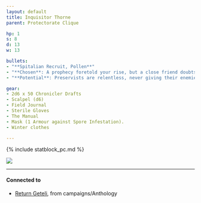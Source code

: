 ```yaml
---
layout: default
title: Inquisitor Thorne
parent: Protectorate Clique

hp: 1
s: 8
d: 13
w: 13

bullets:
- "**Spitalian Recruit, Pollen**"
- "**Chosen**: A prophecy foretold your rise, but a close friend doubts your destiny and stands in your way. You wear a **prophetic amulet** marking your supposed fate."
- "**Potential**: Preservists are relentless, never giving their enemies a chance to surrender. Trained in a brutal technique known as Preservalis, they strike with their sword to create an opening, then follow up with a point-blank pistol shot to ensure the kill. The recoil propels them out of reach, leaving their foes defenceless. _You disengage after attacking._"

gear:
- 2d6 x 50 Chronicler Drafts
- Scalpel (d6)
- Field Journal
- Sterile Gloves
- The Manual
- Mask (1 Armour against Spore Infestation).
- Winter clothes

---
```


{% include statblock_pc.md %}

![](https://media1.tenor.com/m/JDrSKMNRT5sAAAAC/mad-max.gif)

---
#### Connected to

<!-- QueryToSerialize: LIST without ID "["+ title + "](https://terra-campaigns.github.io/"+ regexreplace(file.path, ".md", "") + ")" + ", from " + regexreplace(file.folder, "degenesis/", "") FROM ([[]]) OR outgoing([[]]) WHERE file.name != this.file.name SORT file.folder DESC -->
<!-- SerializedQuery: LIST without ID "["+ title + "](https://terra-campaigns.github.io/"+ regexreplace(file.path, ".md", "") + ")" + ", from " + regexreplace(file.folder, "degenesis/", "") FROM ([[]]) OR outgoing([[]]) WHERE file.name != this.file.name SORT file.folder DESC -->
- [Return Geteli](https://terra-campaigns.github.io/degenesis/campaigns/Anthology/ReturnGeteli), from campaigns/Anthology
<!-- SerializedQuery END -->

